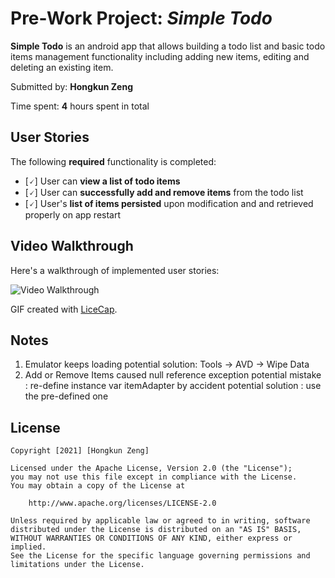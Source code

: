 # Pre-Work Project: *Simple Todo*

**Simple Todo** is an android app that allows building a todo list and basic todo items management functionality including adding new items, editing and deleting an existing item.

Submitted by: **Hongkun Zeng**

Time spent: **4** hours spent in total

## User Stories

The following **required** functionality is completed:

* [🗸] User can **view a list of todo items**
* [🗸] User can **successfully add and remove items** from the todo list
* [🗸] User's **list of items persisted** upon modification and and retrieved properly on app restart


## Video Walkthrough

Here's a walkthrough of implemented user stories:

<img src='http://i.imgur.com/link/to/your/gif/file.gif' title='Video Walkthrough' width='' alt='Video Walkthrough' />

GIF created with [LiceCap](http://www.cockos.com/licecap/).

## Notes

1. Emulator keeps loading
    potential solution: Tools -> AVD -> Wipe Data
2.  Add or Remove Items caused null reference exception
    potential mistake : re-define instance var itemAdapter by accident
    potential solution : use the pre-defined one
    

## License

    Copyright [2021] [Hongkun Zeng]

    Licensed under the Apache License, Version 2.0 (the "License");
    you may not use this file except in compliance with the License.
    You may obtain a copy of the License at

        http://www.apache.org/licenses/LICENSE-2.0

    Unless required by applicable law or agreed to in writing, software
    distributed under the License is distributed on an "AS IS" BASIS,
    WITHOUT WARRANTIES OR CONDITIONS OF ANY KIND, either express or implied.
    See the License for the specific language governing permissions and
    limitations under the License.
